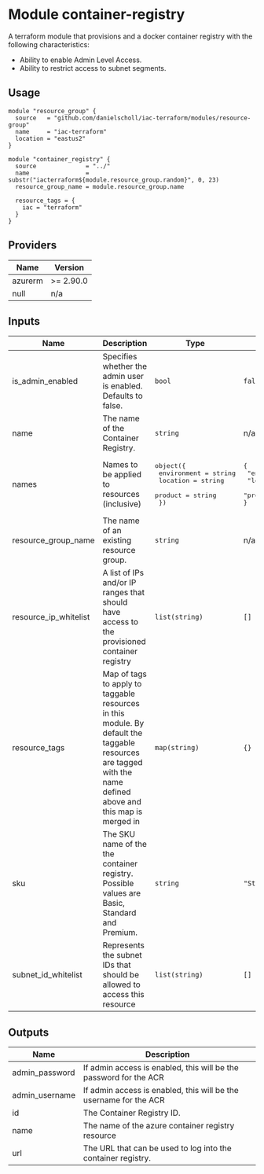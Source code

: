 # Module container-registry

A terraform module that provisions and a docker container registry with the following characteristics:

- Ability to enable Admin Level Access.
- Ability to restrict access to subnet segments.


## Usage

```
module "resource_group" {
  source   = "github.com/danielscholl/iac-terraform/modules/resource-group"
  name     = "iac-terraform"
  location = "eastus2"
}

module "container_registry" {
  source              = "../"
  name                = substr("iacterraform${module.resource_group.random}", 0, 23)
  resource_group_name = module.resource_group.name

  resource_tags = {
    iac = "terraform"
  }
}
```

<!--- BEGIN_TF_DOCS --->
## Providers

| Name | Version |
|------|---------|
| azurerm | >= 2.90.0 |
| null | n/a |

## Inputs

| Name | Description | Type | Default | Required |
|------|-------------|------|---------|:-----:|
| is\_admin\_enabled | Specifies whether the admin user is enabled. Defaults to false. | `bool` | `false` | no |
| name | The name of the Container Registry. | `string` | n/a | yes |
| names | Names to be applied to resources (inclusive) | <pre>object({<br>    environment = string<br>    location    = string<br>    product     = string<br>  })</pre> | <pre>{<br>  "environment": "tf",<br>  "location": "eastus2",<br>  "product": "iac"<br>}</pre> | no |
| resource\_group\_name | The name of an existing resource group. | `string` | n/a | yes |
| resource\_ip\_whitelist | A list of IPs and/or IP ranges that should have access to the provisioned container registry | `list(string)` | `[]` | no |
| resource\_tags | Map of tags to apply to taggable resources in this module. By default the taggable resources are tagged with the name defined above and this map is merged in | `map(string)` | `{}` | no |
| sku | The SKU name of the the container registry. Possible values are Basic, Standard and Premium. | `string` | `"Standard"` | no |
| subnet\_id\_whitelist | Represents the subnet IDs that should be allowed to access this resource | `list(string)` | `[]` | no |

## Outputs

| Name | Description |
|------|-------------|
| admin\_password | If admin access is enabled, this will be the password for the ACR |
| admin\_username | If admin access is enabled, this will be the username for the ACR |
| id | The Container Registry ID. |
| name | The name of the azure container registry resource |
| url | The URL that can be used to log into the container registry. |
<!--- END_TF_DOCS --->
